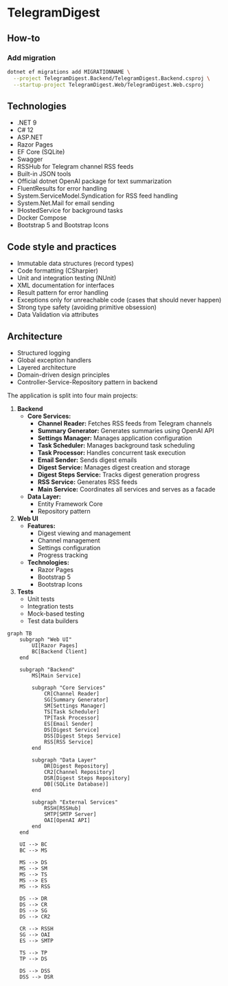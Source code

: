 # TelegramDigest

## How-to

### Add migration

```bash
dotnet ef migrations add MIGRATIONNAME \
  --project TelegramDigest.Backend/TelegramDigest.Backend.csproj \
  --startup-project TelegramDigest.Web/TelegramDigest.Web.csproj
````

## Technologies

- .NET 9
- C# 12
- ASP.NET
- Razor Pages
- EF Core (SQLite)
- Swagger
- RSSHub for Telegram channel RSS feeds
- Built-in JSON tools
- Official dotnet OpenAI package for text summarization
- FluentResults for error handling
- System.ServiceModel.Syndication for RSS feed handling
- System.Net.Mail for email sending
- IHostedService for background tasks
- Docker Compose
- Bootstrap 5 and Bootstrap Icons

## Code style and practices

- Immutable data structures (record types)
- Code formatting (CSharpier)
- Unit and integration testing (NUnit)
- XML documentation for interfaces
- Result pattern for error handling
- Exceptions only for unreachable code (cases that should never happen)
- Strong type safety (avoiding primitive obsession)
- Data Validation via attributes

## Architecture

- Structured logging
- Global exception handlers
- Layered architecture
- Domain-driven design principles
- Controller-Service-Repository pattern in backend

The application is split into four main projects:

1. **Backend**
   - **Core Services:**
     - **Channel Reader:** Fetches RSS feeds from Telegram channels
     - **Summary Generator:** Generates summaries using OpenAI API
     - **Settings Manager:** Manages application configuration
     - **Task Scheduler:** Manages background task scheduling
     - **Task Processor:** Handles concurrent task execution
     - **Email Sender:** Sends digest emails
     - **Digest Service:** Manages digest creation and storage
     - **Digest Steps Service:** Tracks digest generation progress
     - **RSS Service:** Generates RSS feeds
     - **Main Service:** Coordinates all services and serves as a facade
   - **Data Layer:**
     - Entity Framework Core
     - Repository pattern
2. **Web UI**
   - **Features:**
     - Digest viewing and management
     - Channel management
     - Settings configuration
     - Progress tracking
   - **Technologies:**
     - Razor Pages
     - Bootstrap 5
     - Bootstrap Icons
3. **Tests**
   - Unit tests
   - Integration tests
   - Mock-based testing
   - Test data builders

```mermaid
graph TB
    subgraph "Web UI"
        UI[Razor Pages]
        BC[Backend Client]
    end

    subgraph "Backend"
        MS[Main Service]
        
        subgraph "Core Services"
            CR[Channel Reader]
            SG[Summary Generator]
            SM[Settings Manager]
            TS[Task Scheduler]
            TP[Task Processor]
            ES[Email Sender]
            DS[Digest Service]
            DSS[Digest Steps Service]
            RSS[RSS Service]
        end

        subgraph "Data Layer"
            DR[Digest Repository]
            CR2[Channel Repository]
            DSR[Digest Steps Repository]
            DB[(SQLite Database)]
        end

        subgraph "External Services"
            RSSH[RSSHub]
            SMTP[SMTP Server]
            OAI[OpenAI API]
        end
    end

    UI --> BC
    BC --> MS
    
    MS --> DS
    MS --> SM
    MS --> TS
    MS --> ES
    MS --> RSS
    
    DS --> DR
    DS --> CR
    DS --> SG
    DS --> CR2
    
    CR --> RSSH
    SG --> OAI
    ES --> SMTP
    
    TS --> TP
    TP --> DS
    
    DS --> DSS
    DSS --> DSR
```
